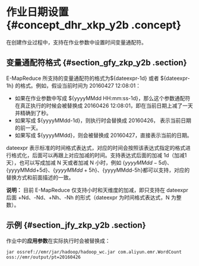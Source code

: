 # 作业日期设置 {#concept_dhr_xkp_y2b .concept}

在创建作业过程中，支持在作业参数中设置时间变量通配符。

## 变量通配符格式 {#section_gfy_zkp_y2b .section}

E-MapReduce 所支持的变量通配符的格式为$\{dateexpr-1d\} 或者 $\{dateexpr-1h\} 的格式。例如，假设当前时间为 20160427 12:08:01：

-   如果在作业参数中写成 $\{yyyyMMdd HH:mm:ss-1d\}，那么这个参数通配符在真正执行的时候会被替换成 20160426 12:08:01，即在当前日期上减了一天并精确到了秒。
-   如果写成 $\{yyyyMMdd-1d\}，则执行时会替换成 20160426， 表示当前日期的前一天。
-   如果写成 $\{yyyyMMdd\}，则会被替换成 20160427，直接表示当前的日期。

dateexpr 表示标准的时间格式表达式，对应的时间会按照该表达式指定的格式进行格式化，后面可以再跟上对应加减的时间。支持表达式后面的加减 1d（加减1天），也可以写成加减 N 天或者加减 N 小时，例如 $\{yyyyMMdd-5d\}、$\{yyyyMMdd+5d\}、$\{yyyyMMdd+5h\}、$\{yyyyMMdd-5h\}都可以支持，对应的替换方式和前面描述的一致。

**说明：** 目前 E-MapReduce 仅支持小时和天维度的加减，即只支持在 dateexpr 后面 +Nd、-Nd、+Nh、-Nh 的形式（dateexpr 为时间格式表达式，N 为整数）。

## 示例 {#section_jfy_zkp_y2b .section}

作业中的**应用参数**在实际执行时会被替换成：

```
jar ossref://emr/jar/hadoop/hadoop_wc.jar com.aliyun.emr.WordCount oss://emr/output/pt=20160426
```

